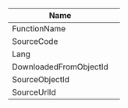 | Name  |   |
| -- | -- |
|  FunctionName |   |
|  SourceCode |   |
|  Lang |   |
|  DownloadedFromObjectId |   |
|  SourceObjectId |   |
|  SourceUrlId |   |
